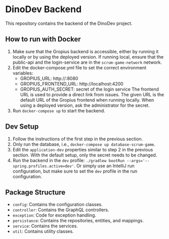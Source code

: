 # DinoDev Backend

This repository contains the backend of the DinoDev project.

## How to run with Docker

1. Make sure that the Gropius backend is accessible, either by running it locally or by using the deployed version. If
   running local, ensure that the public-api and the login-service are in the `scrum-game-network` network.
2. Edit the docker-compose.yml file to set the correct environment variables:
    - GROPIUS_URL: http://<public-api-container>:8080
    - GROPIUS_FRONTEND_URL: http://localhost:4200
    - GROPIUS_AUTH_SECRET: secret of the login service
      The frontend URL is used to provide a direct link from issues. The given URL is the default URL of the Gropius
      frontend when running locally.
      When using a deployed version, ask the administrator for the secret.
3. Run `docker-compose up` to start the backend.

## Dev Setup

1. Follow the instructions of the first step in the previous section.
2. Only run the database, i.e., `docker-compose up database-scrum-game`.
3. Edit the `application-dev` properties similar to step 2 in the previous section. With the default setup, only the
   secret needs to be changed.
4. Run the backend in the `dev` profile: `./gradlew bootRun --args='--spring.profiles.active=dev'`. Or simply use an
   IntelliJ run configuration, but make sure to set the `dev` profile in the run configuration.

## Package Structure

- `config`: Contains the configuration classes.
- `controller`: Contains the GraphQL controllers.
- `exception`: Code for exception handling.
- `persistance`: Contains the repositories, entities, and mappings.
- `service`: Contains the services.
- `util`: Contains utility classes.


